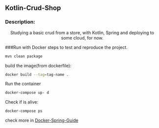 ## Kotlin-Crud-Shop

### Description:
<p id="desc" align="center">
Studying a basic crud from a store, with Kotlin, Spring and deploying to some cloud, for now.
</p>

###Run with Docker
steps to test and reproduce the project.
```sh
mvn clean package
```
build the image(from dockerfile):
```sh
docker build --tag=tag-name .
```
Run the container
```sh
docker-compose up- d 
```
Check if is alive:
```sh
docker-compose ps
```
check more in <a href="https://www.baeldung.com/dockerizing-spring-boot-application">
Docker-Spring-Guide
</a>
